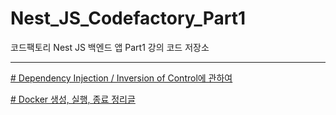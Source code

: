 # Nest_JS_Codefactory_Part1
코드팩토리 Nest JS 백엔드 앱 Part1 강의 코드 저장소

<hr>

[# Dependency Injection / Inversion of Control에 관하여](./dependency_injection-inversion_of_control.md)

[# Docker 생성, 실행, 종료 정리글](https://velog.io/@bbangi/Docker-%EC%83%9D%EC%84%B1-%EC%8B%A4%ED%96%89-%EC%A2%85%EB%A3%8C)